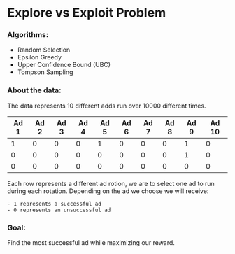 # Explore vs Exploit Problem

### Algorithms:
- Random Selection
- Epsilon Greedy
- Upper Confidence Bound (UBC)
- Tompson Sampling

### About the data:
The data represents 10 different adds run over 10000 different times. 

|Ad 1|Ad 2|Ad 3|Ad 4|Ad 5|Ad 6|Ad 7|Ad 8|Ad 9|Ad 10|
| ---- | ---- | ---- | ---- | ---- | ---- | ---- | ---- | ---- | ---- |
|1|0|0|0|1|0|0|0|1|0|
|0|0|0|0|0|0|0|0|1|0|
|0|0|0|0|0|0|0|0|0|0|

Each row represents a different ad rotion, we are to select one ad to run during each rotation. Depending on the ad we choose we will receive:

    - 1 represents a successful ad
    - 0 represents an unsuccessful ad	

### Goal:
Find the most successful ad while maximizing our reward.


